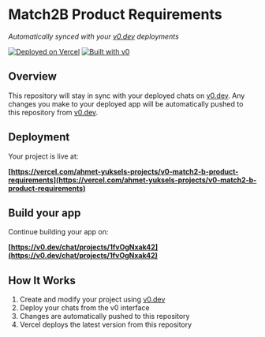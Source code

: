 # Match2B Product Requirements

*Automatically synced with your [v0.dev](https://v0.dev) deployments*

[![Deployed on Vercel](https://img.shields.io/badge/Deployed%20on-Vercel-black?style=for-the-badge&logo=vercel)](https://vercel.com/ahmet-yuksels-projects/v0-match2-b-product-requirements)
[![Built with v0](https://img.shields.io/badge/Built%20with-v0.dev-black?style=for-the-badge)](https://v0.dev/chat/projects/1fvOgNxak42)

## Overview

This repository will stay in sync with your deployed chats on [v0.dev](https://v0.dev).
Any changes you make to your deployed app will be automatically pushed to this repository from [v0.dev](https://v0.dev).

## Deployment

Your project is live at:

**[https://vercel.com/ahmet-yuksels-projects/v0-match2-b-product-requirements](https://vercel.com/ahmet-yuksels-projects/v0-match2-b-product-requirements)**

## Build your app

Continue building your app on:

**[https://v0.dev/chat/projects/1fvOgNxak42](https://v0.dev/chat/projects/1fvOgNxak42)**

## How It Works

1. Create and modify your project using [v0.dev](https://v0.dev)
2. Deploy your chats from the v0 interface
3. Changes are automatically pushed to this repository
4. Vercel deploys the latest version from this repository
